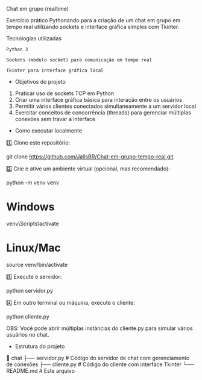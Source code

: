 Chat em grupo (realtime)

Exercício prático Pythonando para a criação de um chat em grupo em tempo real utilizando sockets e interface gráfica simples com Tkinter.

Tecnologias utilizadas

    Python 3

    Sockets (módulo socket) para comunicação em tempo real

    Tkinter para interface gráfica local

- Objetivos do projeto

01. Praticar uso de sockets TCP em Python
02. Criar uma interface gráfica básica para interação entre os usuários
03. Permitir vários clientes conectados simultaneamente a um servidor local
04. Exercitar conceitos de concorrência (threads) para gerenciar múltiplas conexões sem travar a interface

- Como executar localmente

1️⃣ Clone este repositório:

git clone https://github.com/JallsBR/Chat-em-grupo-tempo-real.git


2️⃣ Crie e ative um ambiente virtual (opcional, mas recomendado):

python -m venv venv
# Windows
venv\Scripts\activate
# Linux/Mac
source venv/bin/activate

3️⃣ Execute o servidor:

python servidor.py

4️⃣ Em outro terminal ou máquina, execute o cliente:

python cliente.py

OBS: Você pode abrir múltiplas instâncias do cliente.py para simular vários usuários no chat.

- Estrutura do projeto

📂 chat
 ├── servidor.py    # Código do servidor de chat com gerenciamento de conexões
 ├── cliente.py     # Código do cliente com interface Tkinter
 └── README.md      # Este arquivo